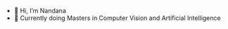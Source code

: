 - 👋 Hi, I’m Nandana 
- 🌱 Currently doing Masters in Computer Vision and Artificial Intelligence 

<!---
nandana1724/nandana1724 is a ✨ special ✨ repository because its `README.md` (this file) appears on your GitHub profile.
You can click the Preview link to take a look at your changes.
--->
